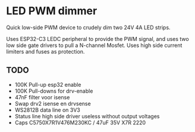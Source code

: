 # LED PWM dimmer
Quick low-side PWM device to crudely dim two 24V 4A LED strips.

Uses ESP32-C3 LEDC peripheral to provide the PWM signal, and uses two low side gate drivers to pull a N-channel Mosfet. Uses high side current limiters and fuses as protection.

## TODO
* 100K Pull-up esp32 enable
* 100K Pull-downs for drv-enable
* 47nF filter voor isense
* Swap drv2 isense en drvsense
* WS2812B data line on 3V3
* Status line high side driver useless without output voltages
* Caps C5750X7R1V476M230KC / 47uF 35V X7R 2220